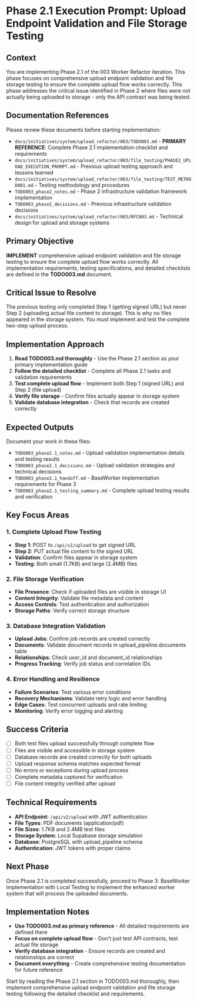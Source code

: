 # Phase 2.1 Execution Prompt: Upload Endpoint Validation and File Storage Testing

## Context
You are implementing Phase 2.1 of the 003 Worker Refactor iteration. This phase focuses on comprehensive upload endpoint validation and file storage testing to ensure the complete upload flow works correctly. This phase addresses the critical issue identified in Phase 2 where files were not actually being uploaded to storage - only the API contract was being tested.

## Documentation References
Please review these documents before starting implementation:
- `docs/initiatives/system/upload_refactor/003/TODO003.md` - **PRIMARY REFERENCE**: Complete Phase 2.1 implementation checklist and requirements
- `docs/initiatives/system/upload_refactor/003/file_testing/PHASE2_UPLOAD_EXECUTION_PROMPT.md` - Previous upload testing approach and lessons learned
- `docs/initiatives/system/upload_refactor/003/file_testing/TEST_METHOD001.md` - Testing methodology and procedures
- `TODO003_phase2_notes.md` - Phase 2 infrastructure validation framework implementation
- `TODO003_phase2_decisions.md` - Previous infrastructure validation decisions
- `docs/initiatives/system/upload_refactor/003/RFC003.md` - Technical design for upload and storage systems

## Primary Objective
**IMPLEMENT** comprehensive upload endpoint validation and file storage testing to ensure the complete upload flow works correctly. All implementation requirements, testing specifications, and detailed checklists are defined in the **TODO003.md** document.

## Critical Issue to Resolve
The previous testing only completed Step 1 (getting signed URL) but never Step 2 (uploading actual file content to storage). This is why no files appeared in the storage system. You must implement and test the complete two-step upload process.

## Implementation Approach
1. **Read TODO003.md thoroughly** - Use the Phase 2.1 section as your primary implementation guide
2. **Follow the detailed checklist** - Complete all Phase 2.1 tasks and validation requirements
3. **Test complete upload flow** - Implement both Step 1 (signed URL) and Step 2 (file upload)
4. **Verify file storage** - Confirm files actually appear in storage system
5. **Validate database integration** - Check that records are created correctly

## Expected Outputs
Document your work in these files:
- `TODO003_phase2.1_notes.md` - Upload validation implementation details and testing results
- `TODO003_phase2.1_decisions.md` - Upload validation strategies and technical decisions
- `TODO003_phase2.1_handoff.md` - BaseWorker implementation requirements for Phase 3
- `TODO003_phase2.1_testing_summary.md` - Complete upload testing results and verification

## Key Focus Areas

### 1. Complete Upload Flow Testing
- **Step 1**: POST to `/api/v2/upload` to get signed URL
- **Step 2**: PUT actual file content to the signed URL
- **Validation**: Confirm files appear in storage system
- **Testing**: Both small (1.7KB) and large (2.4MB) files

### 2. File Storage Verification
- **File Presence**: Check if uploaded files are visible in storage UI
- **Content Integrity**: Validate file metadata and content
- **Access Controls**: Test authentication and authorization
- **Storage Paths**: Verify correct storage structure

### 3. Database Integration Validation
- **Upload Jobs**: Confirm job records are created correctly
- **Documents**: Validate document records in upload_pipeline.documents table
- **Relationships**: Check user_id and document_id relationships
- **Progress Tracking**: Verify job status and correlation IDs

### 4. Error Handling and Resilience
- **Failure Scenarios**: Test various error conditions
- **Recovery Mechanisms**: Validate retry logic and error handling
- **Edge Cases**: Test concurrent uploads and rate limiting
- **Monitoring**: Verify error logging and alerting

## Success Criteria
- [ ] Both test files upload successfully through complete flow
- [ ] Files are visible and accessible in storage system
- [ ] Database records are created correctly for both uploads
- [ ] Upload response schema matches expected format
- [ ] No errors or exceptions during upload process
- [ ] Complete metadata captured for verification
- [ ] File content integrity verified after upload

## Technical Requirements
- **API Endpoint**: `/api/v2/upload` with JWT authentication
- **File Types**: PDF documents (application/pdf)
- **File Sizes**: 1.7KB and 2.4MB test files
- **Storage System**: Local Supabase storage simulation
- **Database**: PostgreSQL with upload_pipeline schema
- **Authentication**: JWT tokens with proper claims

## Next Phase
Once Phase 2.1 is completed successfully, proceed to Phase 3: BaseWorker Implementation with Local Testing to implement the enhanced worker system that will process the uploaded documents.

## Implementation Notes
- **Use TODO003.md as primary reference** - All detailed requirements are defined there
- **Focus on complete upload flow** - Don't just test API contracts, test actual file storage
- **Verify database integration** - Ensure records are created and relationships are correct
- **Document everything** - Create comprehensive testing documentation for future reference

Start by reading the Phase 2.1 section in TODO003.md thoroughly, then implement comprehensive upload endpoint validation and file storage testing following the detailed checklist and requirements.
